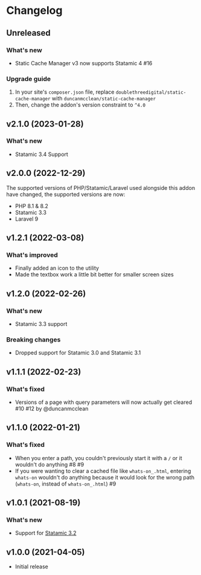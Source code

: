 # Changelog

## Unreleased

### What's new

- Static Cache Manager v3 now supports Statamic 4 #16

### Upgrade guide

1. In your site's `composer.json` file, replace `doublethreedigital/static-cache-manager` with `duncanmcclean/static-cache-manager`
2. Then, change the addon's version constraint to `^4.0`

## v2.1.0 (2023-01-28)

### What's new

- Statamic 3.4 Support

## v2.0.0 (2022-12-29)

The supported versions of PHP/Statamic/Laravel used alongside this addon have changed, the supported versions are now:

- PHP 8.1 & 8.2
- Statamic 3.3
- Laravel 9

## v1.2.1 (2022-03-08)

### What's improved

- Finally added an icon to the utility
- Made the textbox work a little bit better for smaller screen sizes

## v1.2.0 (2022-02-26)

### What's new

- Statamic 3.3 support

### Breaking changes

- Dropped support for Statamic 3.0 and Statamic 3.1

## v1.1.1 (2022-02-23)

### What's fixed

- Versions of a page with query parameters will now actually get cleared #10 #12 by @duncanmcclean

## v1.1.0 (2022-01-21)

### What's fixed

- When you enter a path, you couldn't previously start it with a `/` or it wouldn't do anything #8 #9
- If you were wanting to clear a cached file like `whats-on_.html`, entering `whats-on` wouldn't do anything because it would look for the wrong path (`whats-on`, instead of `whats-on_.html`) #9

## v1.0.1 (2021-08-19)

### What's new

- Support for [Statamic 3.2](https://statamic.com/blog/statamic-3.2-beta)

## v1.0.0 (2021-04-05)

- Initial release

```

```
